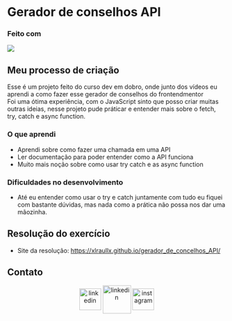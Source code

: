 # Gerador de conselhos API

### Feito com
<div style="display: inline_block">
  <img src="https://skillicons.dev/icons?i=html,css,js,github,git,vscode&perline=14" />
</div>

## Meu processo de criação
Esse é um projeto feito do curso dev em dobro, onde junto dos vídeos eu aprendi a como fazer esse gerador de conselhos do frontendmentor <br>
Foi uma ótima experiência, com o JavaScript sinto que posso criar muitas outras ideias, nesse projeto pude práticar e entender mais sobre o fetch, try, catch e async function.

### O que aprendi
- Aprendi sobre como fazer uma chamada em uma API
- Ler documentação para poder entender como a API funciona
- Muito mais noção sobre como usar try catch e as async function

### Dificuldades no desenvolvimento
- Até eu entender como usar o try e catch juntamente com tudo eu fiquei com bastante dúvidas, mas nada como a prática não possa nos dar uma mãozinha. 
  
## Resolução do exercício

- Site da resolução: https://xlraullx.github.io/gerador_de_concelhos_API/

## Contato
<p align="center">
<a href="https://www.linkedin.com/in/raul-souza-do-nascimento-53623631b/" target="_blank"><img align="center" src="https://user-images.githubusercontent.com/88904952/234979284-68c11d7f-1acc-4f0c-ac78-044e1037d7b0.png" alt="linkedin" height="50" width="50"/></a>
<a href="mailto:RaulSouza2025@hotmail.com" target="blank"><img align="center" src="https://img.icons8.com/fluency/48/000000/apple-mail.png" alt="linkedin" height="65" width="65" /></a>
<a href="https://www.instagram.com/raul.souza9/" target="blank"><img align="center" src="https://user-images.githubusercontent.com/88904952/234981169-2dd1e58f-4b7e-468c-8213-034ba62156c3.png" alt="instagram" height="50" width="50" /></a>
</p>
